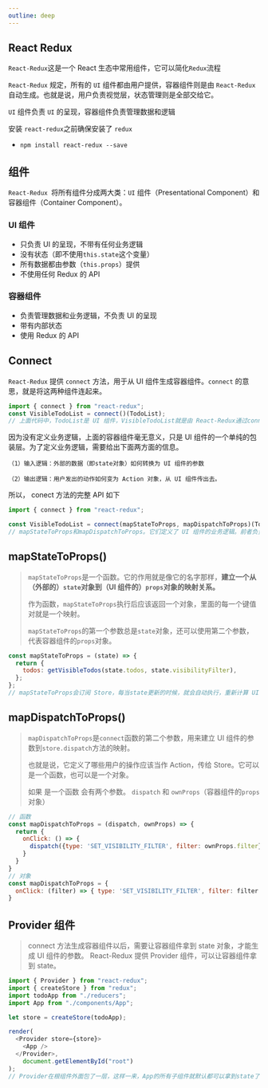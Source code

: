 ```yaml
---
outline: deep
---
```


## React Redux

`React-Redux`这是一个 React 生态中常用组件，它可以简化`Redux`流程

`React-Redux` 规定，所有的 `UI` 组件都由用户提供，容器组件则是由 `React-Redux` 自动生成。也就是说，用户负责视觉层，状态管理则是全部交给它。

`UI` 组件负责 `UI` 的呈现，容器组件负责管理数据和逻辑

安装 `react-redux`之前确保安装了 `redux`

- `npm install react-redux --save`

## 组件

`React-Redux `将所有组件分成两大类：`UI` 组件（Presentational Component）和容器组件（Container Component）。

### UI 组件

- 只负责 UI 的呈现，不带有任何业务逻辑
- 没有状态（即不使用`this.state`这个变量）
- 所有数据都由参数（`this.props`）提供
- 不使用任何 Redux 的 API

### 容器组件

- 负责管理数据和业务逻辑，不负责 UI 的呈现
- 带有内部状态
- 使用 Redux 的 API

## Connect

`React-Redux` 提供 `connect` 方法，用于从 UI 组件生成容器组件。`connect` 的意思，就是将这两种组件连起来。

```js
import { connect } from "react-redux";
const VisibleTodoList = connect()(TodoList);
// 上面代码中，TodoList是 UI 组件，VisibleTodoList就是由 React-Redux通过connect方法自动生成的容器组件
```

因为没有定义业务逻辑，上面的容器组件毫无意义，只是 UI 组件的一个单纯的包装层。为了定义业务逻辑，需要给出下面两方面的信息。

```
（1）输入逻辑：外部的数据（即state对象）如何转换为 UI 组件的参数

（2）输出逻辑：用户发出的动作如何变为 Action 对象，从 UI 组件传出去。
```

所以， conect 方法的完整 API 如下

```js
import { connect } from "react-redux";

const VisibleTodoList = connect(mapStateToProps, mapDispatchToProps)(TodoList);
// mapStateToProps和mapDispatchToProps。它们定义了 UI 组件的业务逻辑。前者负责输入逻辑，即将state映射到 UI 组件的参数（props），后者负责输出逻辑，即将用户对 UI 组件的操作映射成 Action
```

## mapStateToProps()

> `mapStateToProps`是一个函数。它的作用就是像它的名字那样，**建立一个从（外部的）`state`对象到（UI 组件的）`props`对象的映射关系。**
>
> 作为函数，`mapStateToProps`执行后应该返回一个对象，里面的每一个键值对就是一个映射。
>
> `mapStateToProps`的第一个参数总是`state`对象，还可以使用第二个参数，代表容器组件的`props`对象。

```jsx
const mapStateToProps = (state) => {
  return {
    todos: getVisibleTodos(state.todos, state.visibilityFilter),
  };
};
// mapStateToProps会订阅 Store，每当state更新的时候，就会自动执行，重新计算 UI 组件的参数，从而触发 UI 组件的重新渲染
```

## mapDispatchToProps()

> `mapDispatchToProps`是`connect`函数的第二个参数，用来建立 UI 组件的参数到`store.dispatch`方法的映射。
>
> 也就是说，它定义了哪些用户的操作应该当作 Action，传给 Store。它可以是一个函数，也可以是一个对象。
>
> 如果 是一个函数 会有两个参数。 `dispatch` 和 `ownProps`（容器组件的`props`对象）

```js
// 函数 
const mapDispatchToProps = (dispatch, ownProps) => {
  return {
    onClick: () => {
      dispatch({type: 'SET_VISIBILITY_FILTER', filter: ownProps.filter});
    }
  }
}
// 对象
const mapDispatchToProps = {
  onClick: (filter) => { type: 'SET_VISIBILITY_FILTER', filter: filter }
}
```

## **Provider 组件**

> connect 方法生成容器组件以后，需要让容器组件拿到 state 对象，才能生成 UI 组件的参数。
> React-Redux 提供 Provider 组件，可以让容器组件拿到 state。

```js
import { Provider } from "react-redux";
import { createStore } from "redux";
import todoApp from "./reducers";
import App from "./components/App";

let store = createStore(todoApp);

render(
  <Provider store={store}>
  	<App />
  </Provider>,
	document.getElementById("root")
);
// Provider在根组件外面包了一层，这样一来，App的所有子组件就默认都可以拿到state了
```
